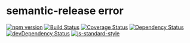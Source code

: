 # semantic-release error
[![npm version](https://badge.fury.io/js/%40semantic-release%2Ferror.svg)](http://badge.fury.io/js/%40semantic-release%2Ferror)
[![Build Status](https://travis-ci.org/semantic-release/error.svg?branch=master)](https://travis-ci.org/semantic-release/error)
[![Coverage Status](https://coveralls.io/repos/semantic-release/error/badge.svg)](https://coveralls.io/r/semantic-release/error)
[![Dependency Status](https://david-dm.org/semantic-release/error.svg)](https://david-dm.org/semantic-release/error)
[![devDependency Status](https://david-dm.org/semantic-release/error/dev-status.svg)](https://david-dm.org/semantic-release/error#info=devDependencies)
[![js-standard-style](https://img.shields.io/badge/code%20style-standard-brightgreen.svg?style=flat)](https://github.com/feross/standard)
